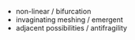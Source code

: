 - non-linear / bifurcation
- invaginating meshing / emergent
- adjacent possibilities / antifragility
